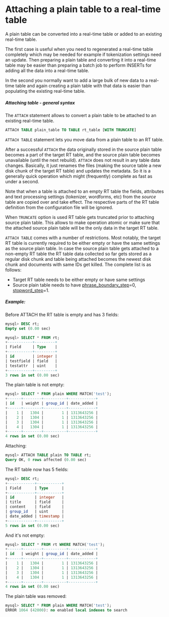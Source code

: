 # Attaching a plain table to a real-time table

<!-- example Example_1 -->

A plain table can be converted into a real-time table or added to an existing real-time table.

The first case is useful when you need to regenerated a real-time table completely which may be needed for example if tokenization settings need an update. Then preparing a plain table and converting it into a real-time table may be easier than preparing a batch job to perform INSERTs for adding all the data into a real-time table.

In the second you normally want to add a large bulk of new data to a real-time table and again creating a plain table with that data is easier than populating the existing real-time table.

##### Attaching table - general syntax
The `ATTACH` statement allows to convert a plain table to be attached to an existing real-time table.

```sql
ATTACH TABLE plain_table TO TABLE rt_table [WITH TRUNCATE]
```

`ATTACH TABLE` statement lets you move data from a plain table to an RT table.

After a successful `ATTACH` the data originally stored in the source plain table becomes a part of the target RT table, and the source plain table becomes unavailable (until the next rebuild). `ATTACH` does not result in any table data changes. Basically, it just renames the files (making the source table a new disk chunk of the target RT table) and updates the metadata. So it is a generally quick operation which might (frequently) complete as fast as under a second.

Note that when a table is attached to an empty RT table the fields, attributes and text processing settings (tokenizer, wordforms, etc) from the *source* table are copied over and take effect. The respective parts of the RT table definition from the configuration file will be ignored.

When `TRUNCATE` option is used RT table gets truncated prior to attaching source plain table. This allows to make operation atomic or make sure that the attached source plain table will be the only data in the target RT table.

`ATTACH TABLE` comes with a number of restrictions. Most notably, the target RT table is currently required to be either empty or have the same settings as the source plain table. In case the source plain table gets attached to a non-empty RT table the RT table data collected so far gets stored as a regular disk chunk and table being attached becomes the newest disk chunk and documents with same IDs get killed. The complete list is as follows:
* Target RT table needs to be either empty or have same settings
* Source plain table needs to have [phrase_boundary_step](../../Creating_a_table/NLP_and_tokenization/Low-level_tokenization.md#phrase_boundary_step)=0, [stopword_step](../../Creating_a_table/NLP_and_tokenization/Ignoring_stop-words.md#stopword_step)=1.


<!-- intro -->
##### Example:

<!-- request Example -->
Before ATTACH the RT table is empty and has 3 fields:

```sql
mysql> DESC rt;
Empty set (0.00 sec)

mysql> SELECT * FROM rt;
+-----------+---------+
| Field     | Type    |
+-----------+---------+
| id        | integer |
| testfield | field   |
| testattr  | uint    |
+-----------+---------+
3 rows in set (0.00 sec)
```

The plain table is not empty:

```sql
mysql> SELECT * FROM plain WHERE MATCH('test');
+------+--------+----------+------------+
| id   | weight | group_id | date_added |
+------+--------+----------+------------+
|    1 |   1304 |        1 | 1313643256 |
|    2 |   1304 |        1 | 1313643256 |
|    3 |   1304 |        1 | 1313643256 |
|    4 |   1304 |        1 | 1313643256 |
+------+--------+----------+------------+
4 rows in set (0.00 sec)
```

Attaching:
```sql
mysql> ATTACH TABLE plain TO TABLE rt;
Query OK, 0 rows affected (0.00 sec)
```

The RT table now has 5 fields:

```sql
mysql> DESC rt;
+------------+-----------+
| Field      | Type      |
+------------+-----------+
| id         | integer   |
| title      | field     |
| content    | field     |
| group_id   | uint      |
| date_added | timestamp |
+------------+-----------+
5 rows in set (0.00 sec)
```

And it's not empty:

```sql
mysql> SELECT * FROM rt WHERE MATCH('test');
+------+--------+----------+------------+
| id   | weight | group_id | date_added |
+------+--------+----------+------------+
|    1 |   1304 |        1 | 1313643256 |
|    2 |   1304 |        1 | 1313643256 |
|    3 |   1304 |        1 | 1313643256 |
|    4 |   1304 |        1 | 1313643256 |
+------+--------+----------+------------+
4 rows in set (0.00 sec)
```

The plain table was removed:

```sql
mysql> SELECT * FROM plain WHERE MATCH('test');
ERROR 1064 (42000): no enabled local indexes to search
```
<!-- end -->
